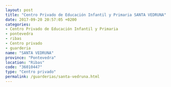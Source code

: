```yaml
---
layout: post
title: "Centro Privado de Educación Infantil y Primaria SANTA VEDRUNA"
date: 2017-09-20 20:57:05 +0200
categories:
- Centro Privado de Educación Infantil y Primaria
- pontevedra
- ribas
- Centro privado
- guarderia
name: "SANTA VEDRUNA"
province: "Pontevedra"
location: "Ribas"
code: "36010447"
type: "Centro privado"
permalink: /guarderias/santa-vedruna.html
---
```

